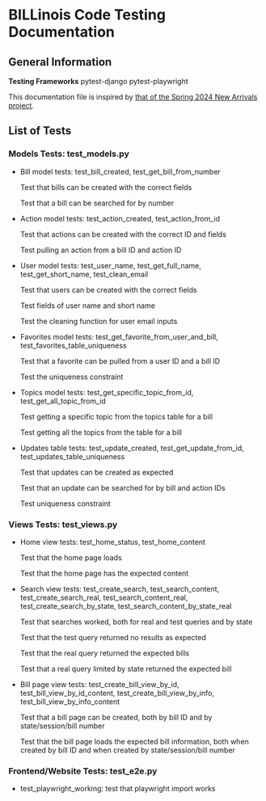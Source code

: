 # BILLinois Code Testing Documentation

## General Information

**Testing Frameworks**
pytest-django
pytest-playwright

This documentation file is inspired by [that of the Spring 2024 New Arrivals project](https://github.com/uchicago-capp-30320/new-arrivals-chi/tree/main/tests).

## List of Tests

### Models Tests: test_models.py

- Bill model tests: test_bill_created, test_get_bill_from_number

  Test that bills can be created with the correct fields

  Test that a bill can be searched for by number

- Action model tests: test_action_created, test_action_from_id

  Test that actions can be created with the correct ID and fields

  Test pulling an action from a bill ID and action ID

- User model tests: test_user_name, test_get_full_name, test_get_short_name, test_clean_email

  Test that users can be created with the correct fields

  Test fields of user name and short name

  Test the cleaning function for user email inputs

- Favorites model tests: test_get_favorite_from_user_and_bill, test_favorites_table_uniqueness

  Test that a favorite can be pulled from a user ID and a bill ID

  Test the uniqueness constraint

- Topics model tests: test_get_specific_topic_from_id, test_get_all_topic_from_id

  Test getting a specific topic from the topics table for a bill

  Test getting all the topics from the table for a bill

- Updates table tests: test_update_created, test_get_update_from_id, test_updates_table_uniqueness

  Test that updates can be created as expected

  Test that an update can be searched for by bill and action IDs

  Test uniqueness constraint

### Views Tests: test_views.py

- Home view tests: test_home_status, test_home_content

  Test that the home page loads

  Test that the home page has the expected content

- Search view tests: test_create_search, test_search_content, test_create_search_real, test_search_content_real, test_create_search_by_state, test_search_content_by_state_real

  Test that searches worked, both for real and test queries and by state

  Test that the test query returned no results as expected

  Test that the real query returned the expected bills

  Test that a real query limited by state returned the expected bill

- Bill page view tests: test_create_bill_view_by_id, test_bill_view_by_id_content, test_create_bill_view_by_info, test_bill_view_by_info_content

  Test that a bill page can be created, both by bill ID and by state/session/bill number

  Test that the bill page loads the expected bill information, both when created by bill ID and when created by state/session/bill number

### Frontend/Website Tests: test_e2e.py

- test_playwright_working: test that playwright import works
